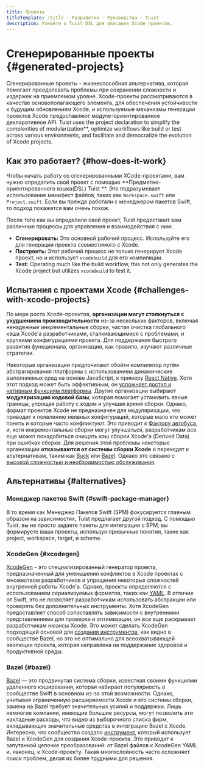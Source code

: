 ```yaml
---
title: Проекты
titleTemplate: :title · Разработка · Руководства · Tuist
description: Узнайте о Tuist DSL для описания Xcode проектов.
---
```


# Сгенерированные проекты {#generated-projects}

Сгенерированные проекты - жизнеспособная альтернатива, которая помогает преодолевать проблемы при сохранении сложности и издержек на приемлемом уровне. Xcode-проекты рассматриваются в качестве основополагающего элемента, для обеспечения устойчивости к будущим обновлениям Xcode, и используемые механизмы генерации проектов Xcode предоставляют модуле-ориентированное декларативное API. Tuist uses the project declaration to simplify the complexities of modularization\*\*, optimize workflows like build or test across various environments, and facilitate and democratize the evolution of Xcode projects.

## Как это работает? {#how-does-it-work}

Чтобы начать работу со сгенерированными XCode-проектами, вам нужно определить свой проект с помощью \*\*Предметно-ориентированного языка(DSL) Tuist \*\*. Это подразумевает использование манифест файлов, таких как `Workspace.swift` или `Project.swift`. Если вы прежде работали с менеджером пакетов Swift, то подход покажется вам очень похож.

После того как вы определили свой проект, Tuist предоставит вам различные процессы для управления и взаимодействия с ним:

- **Сгенерировать:** Это основной рабочий процесс. Используйте его для генерации проекта совместимого с Xcode.
- **<LocalizedLink href="/guides/develop/build">Построить</LocalizedLink>:** Этот рабочий процесс не только генерирует Xcode проект, но и использует `xcodebuild` для его компиляции.
- **<LocalizedLink href="/guides/develop/test">Test</LocalizedLink>:** Operating much like the build workflow, this not only generates the Xcode project but utilizes `xcodebuild` to test it.

## Испытания с проектами Xcode {#challenges-with-xcode-projects}

По мере роста Xcode-проектов, **организации могут столкнуться с ухудшением производительности** из-за нескольких факторов, включая ненадежные инкрементальные сборки, частая очистка глобального кэша Xcode'а разработчиками, сталкивающимися с проблемами, и хрупкими конфигурациями проекта. Для поддержания быстрого развития функционала, организации, как правило, изучают различные стратегии.

Некоторые организации предпочитают обойти компилятор путём абстрагирования платформы с использованием динамические выполняемых сред на основе JavaScript, к примеру [React Native](https://reactnative.dev/). Хотя этот подход может быть эффективным, он [усложняет доступ к нативным функциям платформы](https://shopify.engineering/building-app-clip-react-native). Другие организации выбирают **модуляризацию кодовой базы**, которая помогает установить явные границы, упрощая работу с кодом и улучшая время сборки. Однако, формат проектов Xcode не предназначен для модуляризации, что приводит к появлению неявных конфигураций, которые мало кто может понять и которые часто конфликтуют. Это приводит к [Фактору автобуса](https://ru.wikipedia.org/wiki/%D0%A4%D0%B0%D0%Ba%D1%82%D0%Be%D1%80_%D0%B0%D0%B2%D1%82%D0%Be%D0%B1%D1%83%D1%81%D0%B0), и, хотя инкрементальные сборки могут улучшаться, разработчикам все еще может понадобиться очищать кэш сборки Xcode'а (Derived Data) при ошибках сборки. Для решения этой проблемы некоторые организации **отказываются от системы сборки Xcode** и переходят к альтернативам, таким как [Buck](https://buck.build/) или [Bazel](https://bazel.build/). Однако это связано с [высокой сложностью и необходимостью обслуживания](https://bazel.build/migrate/xcode).

## Альтернативы {#alternatives}

### Менеджер пакетов Swift {#swift-package-manager}

В то время как Менеджер Пакетов Swift (SPM) фокусируется главным образом на зависимостях, Tuist предлагает другой подход. С помощью Tuist, вы не просто задаете пакеты для интеграции с SPM; вы формируете ваши проекты, используя привычные понятия, такие как project, workspace, target, и scheme.

### XcodeGen {#xcodegen}

[XcodeGen](https://github.com/yonaskolb/XcodeGen) - это специализированный генератор проекта, предназначенный для уменьшения конфликтов в Xcode проектах с множеством разработчиков и упрощения некоторых сложностей внутренней работы Xcode'а. Однако, проекты определяются с использованием сериализуемых форматов, таких как [YAML](https://yaml.org/). В отличие от Swift, это не позволяет разработчикам использовать абстракции или проверять без дополнительных инструменты. Хотя XcodeGen предоставляет способ сопоставлять зависимости с внутренними представлениями для проверки и оптимизации, он все еще раскрывает разработчикам нюансы Xcode. Это может сделать XcodeGen подходящей основой для [создания инструментов](https://github.com/MobileNativeFoundation/rules_xcodeproj), как видно в сообществе Bazel, но это не оптимально для всеохватывающей эволюции проекта, которая направлена на поддержание здоровой и продуктивной среды.

### Bazel {#bazel}

[Bazel](https://bazel.build) — это продвинутая система сборки, известная своими функциями удаленного кэширования, которая набирает популярность в сообществе Swift в основном из-за этой возможности. Однако, учитывая ограниченную расширяемости Xcode и его системы сборки, замена на Bazel требует значительных усилий и поддержки. Лишь немногие компании, имеющие большие ресурсы, могут позволить эти накладные расходы, что видно из выборочного списка фирм, вкладывающих значительные средства в интеграцию Bazel с Xcode. Интересно, что сообщество создало [инструмент](https://github.com/MobileNativeFoundation/rules_xcodeproj), который использует Bazel и XcodeGen для создания Xcode-проекта. Это приводит к запутанной цепочке преобразований: от Bazel файлов к XcodeGen YAML и, наконец, к Xcode-проекту. Такая многослойность часто осложняет поиск проблем, делая их более трудными для решения.
